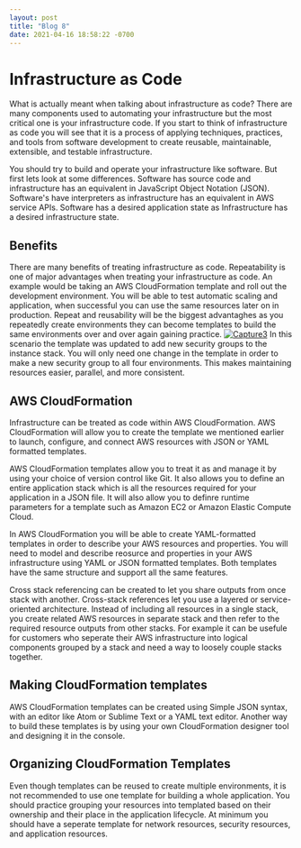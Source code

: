 ```yaml
---
layout: post
title: "Blog 8"
date: 2021-04-16 18:58:22 -0700
---
```

# Infrastructure as Code
What is actually meant when talking about infrastructure as code? There are many components used to automating your infrastructure but the most critical one is your infrastructure code. If you start to think of infrastructure as code you will see that it is a process of applying techniques, practices, and tools from software development to create reusable, maintainable, extensible, and testable infrastructure. 

You should try to build and operate your infrastructure like software. But first lets look at some differences. Software has source code and infrastructure has an equivalent in JavaScript Object Notation (JSON). Software's have interpreters as infrastructure has an equivalent in AWS service APIs. Software has a desired application state as Infrastructure has a desired infrastructure state. 

## Benefits
There are many benefits of treating infrastructure as code. Repeatability is one of major advantages when treating your infrastructure as code. An example would be taking an AWS CloudFormation template and roll out the development environment. You will be able to test automatic scaling and application, when successful you can use the same resources later on in production.  Repeat and reusability will be the biggest advantaghes as you repeatedly create environments they can become templates to build the same environments over and over again gaining practice. 
<a href="https://imgbb.com/"><img src="https://i.ibb.co/K0xrQPC/Capture3.jpg" alt="Capture3" border="0"></a>
In this scenario the template was updated to add new security groups to the instance stack.  You will only need one change in the template in order to make a new security group to all four environments. This makes maintaining resources easier, parallel, and more consistent. 

## AWS CloudFormation
Infrastructure can be treated as code within AWS CloudFormation. AWS CloudFormation will allow you to create the template we mentioned earlier to launch, configure, and connect AWS resources with JSON or YAML formatted templates. 

AWS CloudFormation templates allow you to treat it as and manage it by using your choice of version control like Git. It also allows you to define an entire application stack which is all the resources required for your application in a JSON file. It will also allow you to definre runtime parameters for a template such as Amazon EC2 or Amazon Elastic Compute Cloud. 

In AWS CloudFormation you will be able to create YAML-formatted templates in order to describe your AWS resources and properties. You will need to model and describe reosurce and properties in your AWS infrastructure using YAML or JSON formatted templates. Both templates have the same structure and support all the same features. 

Cross stack referencing can be created to let you share outputs from once stack with another. Cross-stack references let you use a layered or service-oriented architecture. Instead of including all resources in a single stack, you create related AWS resources in separate stack and then refer to the required resource outputs from other stacks. For example it can be usefule for customers who seperate their AWS infrastructure into logical components grouped by a stack and need a way to loosely couple stacks together. 
## Making CloudFormation templates
AWS CloudFormation templates can be created using Simple JSON syntax, with an editor like Atom or Sublime Text or a YAML text editor. Another way to build these templates is by using your own CloudFormation designer tool and designing it in the console.

## Organizing CloudFormation Templates
Even though templates can be reused to create multiple environments, it is not recommended to use one template for building a whole application. You should practice grouping your resources into templated based on their ownership and their place in the application lifecycle. At minimum you should have a seperate template for network resources, security resources, and application resources.
